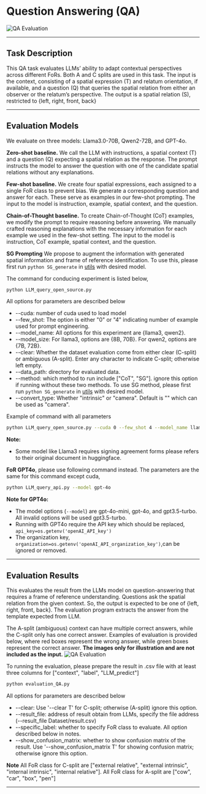 # Question Answering (QA)
![QA Evaluation](QA_evaluation.gif)

---

## Task Description

This QA task evaluates LLMs’ ability to adapt contextual perspectives across different FoRs.
Both A and C splits are used in this task. 
The input is the context, consisting of a spatial expression (T) and relatum orientation, if available, and a question (Q) that queries the spatial relation from either an observer or the relatum’s perspective. 
The output is a spatial relation (S), restricted to {left, right, front, back}


---

## Evaluation Models

We evaluate on three models: Llama3.0-70B, Qwen2-72B, and GPT-4o.

**Zero-shot baseline.**
We call the LLM with instructions, a spatial context (T) and a question (Q) expecting a spatial relation as the response. 
The prompt instructs the model to answer the question with one of the candidate spatial relations without any explanations.


**Few-shot baseline.**
We create four spatial expressions, each assigned to a single FoR class to prevent bias. 
We generate a corresponding question and answer for each. 
These serve as examples in our few-shot prompting. 
The input to the model is instruction, example, spatial context, and the question.

**Chain-of-Thought baseline.**
To create Chain-of-Thought (CoT) examples, we modify the prompt to require reasoning before answering.
We manually crafted reasoning explanations with the necessary information for each example we used in the few-shot setting.
The input to the model is instruction, CoT example, spatial context, and the question.

**SG Prompting** We propose to augment the information with generated spatial information and frame of reference identification. To use this, please first run ``python SG_generate`` in [utils](../utils) with desired model.


The command for conducing experiment is listed below,

```bash
python LLM_query_open_source.py
```

All options for parameters are described below
- --cuda: number of cuda used to load model
- --few_shot: The option is either "0" or "4" indicating number of example used for prompt engineering.
- --model_name: All options for this experiment are {llama3, qwen2}.
- --model_size: For llama3, options are {8B, 70B}. For qwen2, options are {7B, 72B}.
- --clear: Whether the dataset evaluation come from either clear (C-split) or ambiguous (A-split). Enter any character to indicate C-split; otherwise left empty.
- --data_path: directory for evaluated data.
- --method: which method to run include ["CoT", "SG"]. ignore this option if running without these two methods. To use SG method, please first run ``python SG_generate`` in [utils](../utils) with desired model.
- --convert_type: Whether "intrinsic" or "camera". Default is "" which can be used as "camera".

Example of command with all parameters

```bash
python LLM_query_open_source.py --cuda 0 --few_shot 4 --model_name llama3 --model_size 70B --clear T --data_path Dataset/test.json --convert_type intrinsic --method CoT
```

**Note:** 
- Some model like Llama3 requires signing agreement forms please refers to their original document in huggingface. 


**FoR GPT4o**, please use following command instead. The parameters are the same for this command except cuda,

```bash
python LLM_query_api.py --model gpt-4o
```

**Note for GPT4o:**
- The model options (``--model``) are gpt-4o-mini, gpt-4o, and gpt3.5-turbo. All invalid options will be used gpt3.5-turbo.
- Running with GPT4o require the API key which should be replaced, ``api_key=os.getenv('openAI_API_key')``
- The organization key, ``organization=os.getenv('openAI_API_organization_key')``,can be ignored or removed.

---
## Evaluation Results

This evaluates the result from the LLMs model on question-answering that requires a frame of reference understanding.
Questions ask the spatial relation from the given context. 
So, the output is expected to be one of {left, right, front, back}.
The evaluation program extracts the answer from the template expected from LLM. 

The A-split (ambiguous) context can have multiple correct answers, while the C-split only has one correct answer.
Examples of evaluation is provided below, where red boxes represent the wrong answer, while green boxes represent the correct answer.
**The images only for illustration and are not included as the input.**
![QA Evaluation](QA_evaluation.gif)


To running the evaluation, please prepare the result in .csv file with at least three columns for ["context", "label", "LLM_predict"]

```bash
python evaluation_QA.py
```

All options for parameters are described below
- --clear: Use '--clear T' for C-split; otherwise (A-split) ignore this option.
- --result_file: address of result obtain from LLMs, specify the file address (--result_file Dataset/result.csv)
- --specific_label: whether to specify FoR class to evaluate. All option described below in notes.
- --show_confusion_matrix: whether to show confusion matrix of the result. Use '--show_confusion_matrix T' for showing confusion matrix; otherwise ignore this option.

**Note** All FoR class for C-split are ["external relative", "external intrinsic", "internal intrinsic", "internal relative"]. All FoR class for A-split are ["cow", "car", "box", "pen"]

---